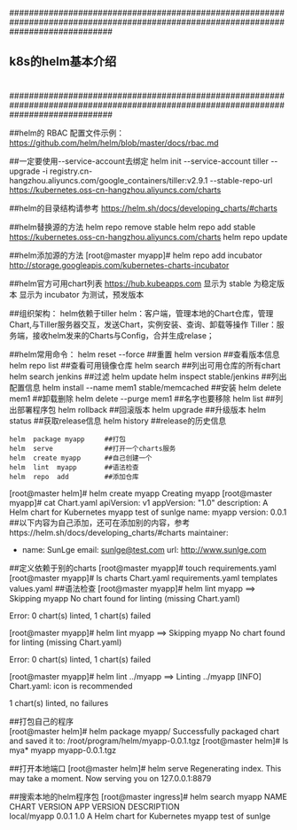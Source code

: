 #####################################################################################################################################
##    		  
##  k8s的helm基本介绍
##               
#
#####################################################################################################################################

##helm的 RBAC 配置文件示例：
	https://github.com/helm/helm/blob/master/docs/rbac.md
	
##一定要使用--service-account去绑定
	helm init --service-account tiller --upgrade -i registry.cn-hangzhou.aliyuncs.com/google_containers/tiller:v2.9.1 --stable-repo-url https://kubernetes.oss-cn-hangzhou.aliyuncs.com/charts


##helm的目录结构请参考
	https://helm.sh/docs/developing_charts/#charts

##helm替换源的方法
	helm repo remove stable
	helm repo add stable https://kubernetes.oss-cn-hangzhou.aliyuncs.com/charts
	helm repo update

##helm添加源的方法
	[root@master myapp]# helm repo add incubator http://storage.googleapis.com/kubernetes-charts-incubator

##helm官方可用chart列表
	https://hub.kubeapps.com
		显示为 stable 为稳定版本
		显示为 incubator 为测试，预发版本


##组织架构：
	helm依赖于tiller
	helm：客户端，管理本地的Chart仓库，管理Chart,与Tiller服务器交互，发送Chart，实例安装、查询、卸载等操作
	Tiller：服务端，接收helm发来的Charts与Config，合并生成relase；
	
	
##helm常用命令：
	helm reset --force		##重置
	helm version 			##查看版本信息
	helm repo list			##查看可用镜像仓库
	helm search				##列出可用仓库的所有chart
	helm search jenkins		##过滤
	helm update
	helm inspect stable/jenkins		##列出配置信息
	helm install --name mem1 stable/memcached  ##安装
	helm delete mem1		##卸载删除
	helm delete --purge mem1	##名字也要移除
	helm list				##列出部署程序包
	helm rollback			##回滚版本
	helm upgrade			##升级版本
	helm status				##获取release信息
	helm history			##release的历史信息
	
	helm  package myapp		##打包
	helm  serve				##打开一个charts服务
	helm  create myapp		##自己创建一个
	helm  lint  myapp		##语法检查
	helm  repo  add			##添加仓库  
	
	
[root@master helm]# helm create myapp
Creating myapp
[root@master myapp]# cat Chart.yaml 
apiVersion: v1
appVersion: "1.0"
description: A Helm chart for Kubernetes myapp test of sunlge
name: myapp
version: 0.0.1
##以下内容为自己添加，还可在添加别的内容，参考https://helm.sh/docs/developing_charts/#charts
maintainer:
- name: SunLge
  email: sunlge@test.com
  url: http://www.sunlge.com

##定义依赖于别的charts	
[root@master myapp]# touch requirements.yaml	
[root@master myapp]# ls
charts  Chart.yaml  requirements.yaml  templates  values.yaml
##语法检查
[root@master myapp]# helm  lint  myapp
==> Skipping myapp
No chart found for linting (missing Chart.yaml)

Error: 0 chart(s) linted, 1 chart(s) failed

[root@master myapp]# helm  lint myapp
==> Skipping myapp
No chart found for linting (missing Chart.yaml)

Error: 0 chart(s) linted, 1 chart(s) failed

[root@master myapp]# helm  lint ../myapp
==> Linting ../myapp
[INFO] Chart.yaml: icon is recommended

1 chart(s) linted, no failures	
	
##打包自己的程序	
[root@master helm]# helm package myapp/
Successfully packaged chart and saved it to: /root/program/helm/myapp-0.0.1.tgz
[root@master helm]# ls  mya*
myapp  myapp-0.0.1.tgz  

##打开本地端口
[root@master helm]# helm serve
Regenerating index. This may take a moment.
Now serving you on 127.0.0.1:8879
	
##搜索本地的helm程序包
[root@master ingress]# helm search myapp
NAME            CHART VERSION   APP VERSION     DESCRIPTION                                     
local/myapp     0.0.1           1.0             A Helm chart for Kubernetes myapp test of sunlge
	

